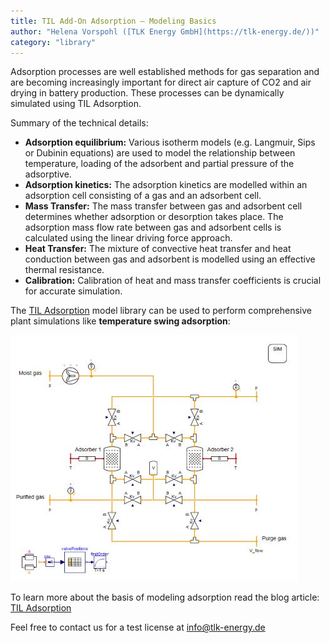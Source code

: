 ```yaml
---
title: TIL Add-On Adsorption – Modeling Basics
author: "Helena Vorspohl ([TLK Energy GmbH](https://tlk-energy.de/))"
category: "library"
---
```


Adsorption processes are well established methods for gas separation and are becoming increasingly important for direct air capture of CO2 and air drying in battery production. These processes can be dynamically simulated using TIL Adsorption.

Summary of the technical details:
- **Adsorption equilibrium:** Various isotherm models (e.g. Langmuir, Sips or Dubinin equations) are used to model the relationship between temperature, loading of the adsorbent and partial pressure of the adsorptive.
- **Adsorption kinetics:** The adsorption kinetics are modelled within an adsorption cell consisting of a gas and an adsorbent cell.
- **Mass Transfer:** The mass transfer between gas and adsorbent cell determines whether adsorption or desorption takes place. The adsorption mass flow rate between gas and adsorbent cells is calculated using the linear driving force approach.
- **Heat Transfer:** The mixture of convective heat transfer and heat conduction between gas and adsorbent is modelled using an effective thermal resistance.
- **Calibration:** Calibration of heat and mass transfer coefficients is crucial for accurate simulation.

The [TIL Adsorption](https://tlk-energy.de/en/software/til-suite/adsorption) model library can be used to perform comprehensive plant simulations like **temperature swing adsorption**:

![System](TIL-Add-On-Adsorption-TSA_System.jpg "System")

To learn more about the basis of modeling adsorption read the blog article:
[TIL Adsorption](https://tlk-energy.de/blog-en/simulation-adsorption-processes-modeling-basics)

Feel free to contact us for a test license at [info@tlk-energy.de](mailto:info@tlk-energy.de)